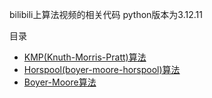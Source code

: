 bilibili上算法视频的相关代码
python版本为3.12.11

目录
- [KMP(Knuth-Morris-Pratt)算法](pattern_matching/kmp.py)
- [Horspool(boyer-moore-horspool)算法](pattern_matching/bmh.py)
- [Boyer-Moore算法](pattern_matching/bm.py)